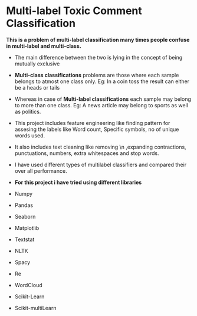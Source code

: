 # Multi-label Toxic Comment Classification
**This is a problem of multi-label classification many times people confuse in multi-label and multi-class.**
* The main difference between the two is lying in the concept of being mutually exclusive
* **Multi-class classifications** problems are those where each sample belongs to atmost one class only. Eg: In a coin toss the result can either be a heads or tails
* Whereas in case of **Multi-label classifications** each sample may belong to more than one class. Eg: A news article may belong to sports as well as politics.

* This project includes feature engineering like finding pattern for assesing the labels like Word count, Specific symbols, no of unique words used.
* It also includes text cleaning like removing \n ,expanding contractions, punctuations, numbers, extra whitespaces and stop words.
* I have used different types of multilabel classifiers and compared their over all performance.

* **For this project i have tried using different libraries**
* Numpy
* Pandas
* Seaborn
* Matplotlib
* Textstat
* NLTK
* Spacy
* Re
* WordCloud
* Scikit-Learn
* Scikit-multiLearn
